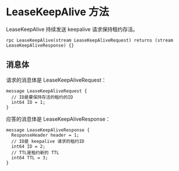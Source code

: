 # LeaseKeepAlive 方法

LeaseKeepAlive 持续发送 keepalive 请求保持租约存活。

```grpc
rpc LeaseKeepAlive(stream LeaseKeepAliveRequest) returns (stream LeaseKeepAliveResponse) {}
```

## 消息体

请求的消息体是 LeaseKeepAliveRequest：

```grpc
message LeaseKeepAliveRequest {
  // ID是要保持存活的租约的ID
  int64 ID = 1;
}
```

应答的消息体是 LeaseKeepAliveResponse：

```grpc
message LeaseKeepAliveResponse {
  ResponseHeader header = 1;
  // ID是 keepalive 请求的租约ID
  int64 ID = 2;
  // TTL是租约新的 TTL
  int64 TTL = 3;
}
```


